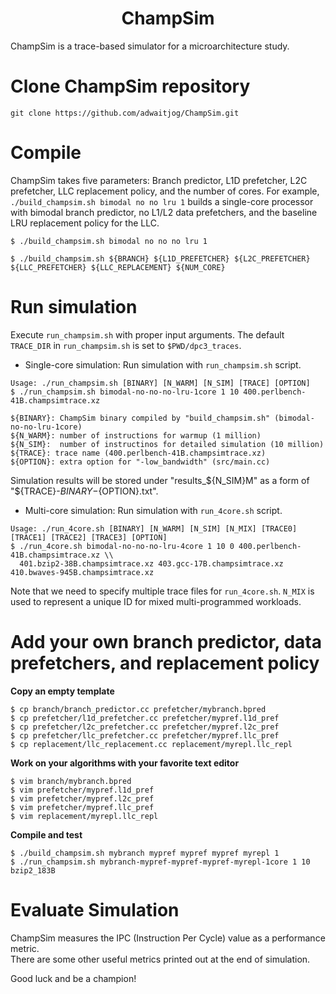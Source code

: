 <p align="center">
  <h1 align="center"> ChampSim </h1>
  <p> ChampSim is a trace-based simulator for a microarchitecture study. 
</p>

# Clone ChampSim repository
```
git clone https://github.com/adwaitjog/ChampSim.git
```

# Compile

ChampSim takes five parameters: Branch predictor, L1D prefetcher, L2C prefetcher, LLC replacement policy, and the number of cores. 
For example, `./build_champsim.sh bimodal no no lru 1` builds a single-core processor with bimodal branch predictor, no L1/L2 data prefetchers, and the baseline LRU replacement policy for the LLC.
```
$ ./build_champsim.sh bimodal no no no lru 1

$ ./build_champsim.sh ${BRANCH} ${L1D_PREFETCHER} ${L2C_PREFETCHER} ${LLC_PREFETCHER} ${LLC_REPLACEMENT} ${NUM_CORE}
```

# Run simulation

Execute `run_champsim.sh` with proper input arguments. The default `TRACE_DIR` in `run_champsim.sh` is set to `$PWD/dpc3_traces`. <br>

* Single-core simulation: Run simulation with `run_champsim.sh` script.

```
Usage: ./run_champsim.sh [BINARY] [N_WARM] [N_SIM] [TRACE] [OPTION]
$ ./run_champsim.sh bimodal-no-no-no-lru-1core 1 10 400.perlbench-41B.champsimtrace.xz

${BINARY}: ChampSim binary compiled by "build_champsim.sh" (bimodal-no-no-lru-1core)
${N_WARM}: number of instructions for warmup (1 million)
${N_SIM}:  number of instructinos for detailed simulation (10 million)
${TRACE}: trace name (400.perlbench-41B.champsimtrace.xz)
${OPTION}: extra option for "-low_bandwidth" (src/main.cc)
```
Simulation results will be stored under "results_${N_SIM}M" as a form of "${TRACE}-${BINARY}-${OPTION}.txt".<br> 

* Multi-core simulation: Run simulation with `run_4core.sh` script. <br>
```
Usage: ./run_4core.sh [BINARY] [N_WARM] [N_SIM] [N_MIX] [TRACE0] [TRACE1] [TRACE2] [TRACE3] [OPTION]
$ ./run_4core.sh bimodal-no-no-no-lru-4core 1 10 0 400.perlbench-41B.champsimtrace.xz \\
  401.bzip2-38B.champsimtrace.xz 403.gcc-17B.champsimtrace.xz 410.bwaves-945B.champsimtrace.xz
```
Note that we need to specify multiple trace files for `run_4core.sh`. `N_MIX` is used to represent a unique ID for mixed multi-programmed workloads. 


# Add your own branch predictor, data prefetchers, and replacement policy
**Copy an empty template**
```
$ cp branch/branch_predictor.cc prefetcher/mybranch.bpred
$ cp prefetcher/l1d_prefetcher.cc prefetcher/mypref.l1d_pref
$ cp prefetcher/l2c_prefetcher.cc prefetcher/mypref.l2c_pref
$ cp prefetcher/llc_prefetcher.cc prefetcher/mypref.llc_pref
$ cp replacement/llc_replacement.cc replacement/myrepl.llc_repl
```

**Work on your algorithms with your favorite text editor**
```
$ vim branch/mybranch.bpred
$ vim prefetcher/mypref.l1d_pref
$ vim prefetcher/mypref.l2c_pref
$ vim prefetcher/mypref.llc_pref
$ vim replacement/myrepl.llc_repl
```

**Compile and test**
```
$ ./build_champsim.sh mybranch mypref mypref mypref myrepl 1
$ ./run_champsim.sh mybranch-mypref-mypref-mypref-myrepl-1core 1 10 bzip2_183B
```

# Evaluate Simulation

ChampSim measures the IPC (Instruction Per Cycle) value as a performance metric. <br>
There are some other useful metrics printed out at the end of simulation. <br>

Good luck and be a champion! <br>
